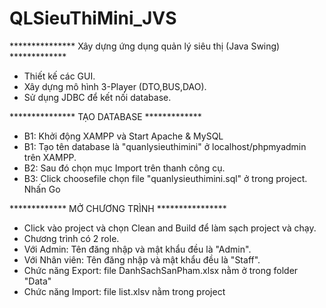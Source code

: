 # QLSieuThiMini_JVS
*************** Xây dựng ứng dụng quản lý siêu thị (Java Swing) *************
- Thiết kế các GUI.
- Xây dựng mô hình 3-Player (DTO,BUS,DAO).
- Sử dụng JDBC để kết nối database.

*************** TẠO DATABASE *************
- B1: Khởi động XAMPP và Start Apache & MySQL
- B1: Tạo tên database là "quanlysieuthimini" ở localhost/phpmyadmin trên XAMPP.
- B2: Sau đó chọn mục Import trên thanh công cụ.
- B3: Click choosefile chọn file "quanlysieuthimini.sql" ở trong project. Nhấn Go

************* MỞ CHƯƠNG TRÌNH ****************
- Click vào project và chọn Clean and Build để làm sạch project và chạy.
- Chương trình có 2 role.
- Với Admin: Tên đăng nhập và mật khẩu đều là "Admin".
- Với Nhân viên: Tên đăng nhập và mật khẩu đều là "Staff".
- Chức năng Export: file DanhSachSanPham.xlsx nằm ở trong folder "Data"
- Chức năng Import: file list.xlsv nằm trong project
